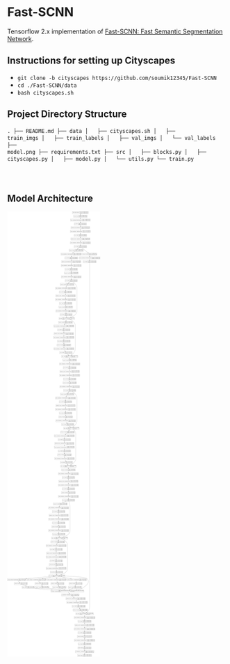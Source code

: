 # Fast-SCNN

Tensorflow 2.x implementation of [Fast-SCNN: Fast Semantic Segmentation Network](https://arxiv.org/abs/1902.04502).

## Instructions for setting up Cityscapes

- ```git clone -b cityscapes https://github.com/soumik12345/Fast-SCNN```
- ```cd ./Fast-SCNN/data```
- ```bash cityscapes.sh```

## Project Directory Structure

<code><pre>.
├── README.md
├── data
│   ├── cityscapes.sh
│   ├── train_imgs
│   ├── train_labels
│   ├── val_imgs
│   └── val_labels
├── model.png
├── requirements.txt
├── src
│   ├── blocks.py
│   ├── cityscapes.py
│   ├── model.py
│   └── utils.py
└── train.py

</code></pre>

## Model Architecture

![](./model.png)